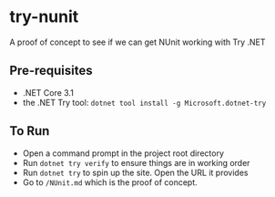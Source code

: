 # try-nunit

A proof of concept to see if we can get NUnit working with Try .NET

## Pre-requisites

* .NET Core 3.1
* the .NET Try tool: `dotnet tool install -g Microsoft.dotnet-try`

## To Run

* Open a command prompt in the project root directory
* Run `dotnet try verify` to ensure things are in working order
* Run `dotnet try` to spin up the site. Open the URL it provides
* Go to `/NUnit.md` which is the proof of concept.
